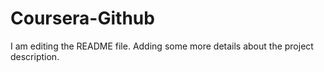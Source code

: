 
# Coursera-Github
I am editing the README file. Adding some more details about the project description.
